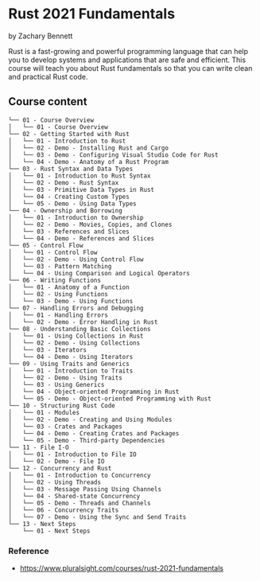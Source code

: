 # Rust 2021 Fundamentals

by Zachary Bennett

Rust is a fast-growing and powerful programming language that can help you to develop systems and
applications that are safe and efficient. This course will teach you about Rust fundamentals so that
you can write clean and practical Rust code.

## Course content

```shell
└── 01 - Course Overview
│   └── 01 - Course Overview  
└── 02 - Getting Started with Rust
│   └── 01 - Introduction to Rust  
│   └── 02 - Demo - Installing Rust and Cargo  
│   └── 03 - Demo - Configuring Visual Studio Code for Rust  
│   └── 04 - Demo - Anatomy of a Rust Program  
└── 03 - Rust Syntax and Data Types
│   └── 01 - Introduction to Rust Syntax  
│   └── 02 - Demo - Rust Syntax  
│   └── 03 - Primitive Data Types in Rust  
│   └── 04 - Creating Custom Types  
│   └── 05 - Demo - Using Data Types  
└── 04 - Ownership and Borrowing
│   └── 01 - Introduction to Ownership  
│   └── 02 - Demo - Movies, Copies, and Clones  
│   └── 03 - References and Slices  
│   └── 04 - Demo - References and Slices  
└── 05 - Control Flow
│   └── 01 - Control Flow  
│   └── 02 - Demo - Using Control Flow  
│   └── 03 - Pattern Matching  
│   └── 04 - Using Comparison and Logical Operators  
└── 06 - Writing Functions
│   └── 01 - Anatomy of a Function  
│   └── 02 - Using Functions  
│   └── 03 - Demo - Using Functions  
└── 07 - Handling Errors and Debugging
│   └── 01 - Handling Errors  
│   └── 02 - Demo - Error Handling in Rust  
└── 08 - Understanding Basic Collections
│   └── 01 - Using Collections in Rust  
│   └── 02 - Demo - Using Collections  
│   └── 03 - Iterators  
│   └── 04 - Demo - Using Iterators  
└── 09 - Using Traits and Generics
│   └── 01 - Introduction to Traits  
│   └── 02 - Demo - Using Traits  
│   └── 03 - Using Generics  
│   └── 04 - Object-oriented Programming in Rust  
│   └── 05 - Demo - Object-oriented Programming with Rust  
└── 10 - Structuring Rust Code
│   └── 01 - Modules  
│   └── 02 - Demo - Creating and Using Modules  
│   └── 03 - Crates and Packages  
│   └── 04 - Demo - Creating Crates and Packages  
│   └── 05 - Demo - Third-party Dependencies  
└── 11 - File I-O
│   └── 01 - Introduction to File IO  
│   └── 02 - Demo - File IO  
└── 12 - Concurrency and Rust
│   └── 01 - Introduction to Concurrency  
│   └── 02 - Using Threads  
│   └── 03 - Message Passing Using Channels  
│   └── 04 - Shared-state Concurrency  
│   └── 05 - Demo - Threads and Channels  
│   └── 06 - Concurrency Traits  
│   └── 07 - Demo - Using the Sync and Send Traits  
└── 13 - Next Steps
    └── 01 - Next Steps
```

### Reference

* <https://www.pluralsight.com/courses/rust-2021-fundamentals>